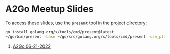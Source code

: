 # A2Go Meetup Slides

To access these slides, use the `present` tool in the project directory:

```bash
go install golang.org/x/tools/cmd/present@latest
~/go/bin/present -base ~/go/src/golang.org/x/tools/cmd/present -use_playground -content .
```

1. [A2Go 06-21-2022](06-21-2022/README.md)
